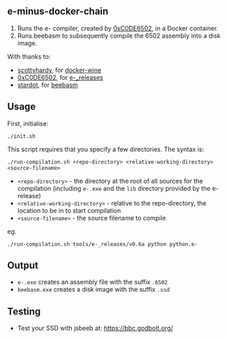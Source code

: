 ## e-minus-docker-chain

1. Runs the e- compiler, created by [0xC0DE6502](https://github.com/0xC0DE6502), in a Docker container.
2. Runs beebasm to subsequently compile the 6502 assembly into a disk image.

With thanks to:

* [scottyhardy](https://github.com/scottyhardy), for [docker-wine](https://github.com/scottyhardy/docker-wine)
* [0xC0DE6502](https://github.com/0xC0DE6502), for [e-_releases](https://github.com/0xC0DE6502/e-_releases)
* [stardot](https://github.com/stardot/beebasm), for [beebasm](https://github.com/stardot/beebasm)

## Usage

First, initialise:

```
./init.sh
```

This script requires that you specify a few directories. The syntax is:

```
./run-compilation.sh <repo-directory> <relative-working-directory> <source-filename>
```

* `<repo-directory>` - the directory at the root of all sources for the compilation (including `e-.exe` and the `lib` directory provided by the e- release)
* `<relative-working-directory>` - relative to the repo-directory, the location to be in to start compilation
* `<source-filename>` - the source filename to compile

eg.

```
./run-compilation.sh tools/e-_releases/v0.6a python python.e-
```

## Output

* `e-.exe` creates an assembly file with the suffix `.6502`
* `beebasm.exe` creates a disk image with the suffix `.ssd`

## Testing

* Test your SSD with jsbeeb at: https://bbc.godbolt.org/

